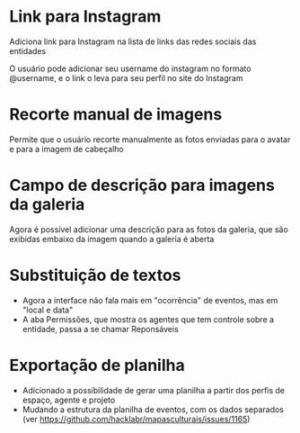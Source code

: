 # Link para Instagram

Adiciona link para Instagram na lista de links das redes sociais das entidades

O usuário pode adicionar seu username do instagram no formato @username, e  o link o leva para seu perfil no site do Instagram


# Recorte manual de imagens

Permite que o usuário recorte manualmente as fotos enviadas para o avatar e para a imagem de cabeçalho


# Campo de descrição para imagens da galeria

Agora é possível adicionar uma descrição para as fotos da galeria, que são exibidas embaixo da imagem quando a galeria é aberta


# Substituição de textos

* Agora a interface não fala mais em "ocorrência" de eventos, mas em "local e data"
* A aba Permissões, que mostra os agentes que tem controle sobre a entidade, passa a se chamar Reponsáveis


# Exportação de planilha 

* Adicionado a possibilidade de gerar uma planilha a partir dos perfis de espaço, agente e projeto
* Mudando a estrutura da planilha de eventos, com os dados separados (ver https://github.com/hacklabr/mapasculturais/issues/1165)

